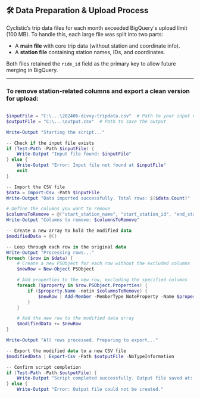 
## 🛠️ Data Preparation & Upload Process

Cyclistic’s trip data files for each month exceeded BigQuery's upload limit (100 MB). To handle this, each large file was split into two parts:

- A **main file** with core trip data (without station and coordinate info).
- A **station file** containing station names, IDs, and coordinates.

Both files retained the `ride_id` field as the primary key to allow future merging in BigQuery.

---

### To remove station-related columns and export a clean version for upload:

```powershell

$inputFile = "C:\...\202406-divvy-tripdata.csv"  # Path to your input CSV file
$outputFile = "C:\...\output.csv"  # Path to save the output

Write-Output "Starting the script..."

-- Check if the input file exists
if (Test-Path -Path $inputFile) {
    Write-Output "Input file found: $inputFile"
} else {
    Write-Output "Error: Input file not found at $inputFile"
    exit
}

-- Import the CSV file
$data = Import-Csv -Path $inputFile
Write-Output "Data imported successfully. Total rows: $($data.Count)"

# Define the columns you want to remove
$columnsToRemove = @("start_station_name", "start_station_id", "end_station_name", "end_station_id", "start_lat", "start_lng", "end_lat", "end_lng")
Write-Output "Columns to remove: $columnsToRemove"

-- Create a new array to hold the modified data
$modifiedData = @()

-- Loop through each row in the original data
Write-Output "Processing rows..."
foreach ($row in $data) {
    # Create a new PSObject for each row without the excluded columns
    $newRow = New-Object PSObject

    # Add properties to the new row, excluding the specified columns
    foreach ($property in $row.PSObject.Properties) {
        if ($property.Name -notin $columnsToRemove) {
            $newRow | Add-Member -MemberType NoteProperty -Name $property.Name -Value $property.Value
        }
    }

    # Add the new row to the modified data array
    $modifiedData += $newRow
}

Write-Output "All rows processed. Preparing to export..."

-- Export the modified data to a new CSV file
$modifiedData | Export-Csv -Path $outputFile -NoTypeInformation

-- Confirm script completion
if (Test-Path -Path $outputFile) {
    Write-Output "Script completed successfully. Output file saved at: $outputFile"
} else {
    Write-Output "Error: Output file could not be created."
```
